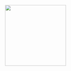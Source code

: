 <img style="width:200px;" src="https://github.com/user-attachments/assets/7fb6382b-6980-4bc2-8d3b-2eb94508046c" />
